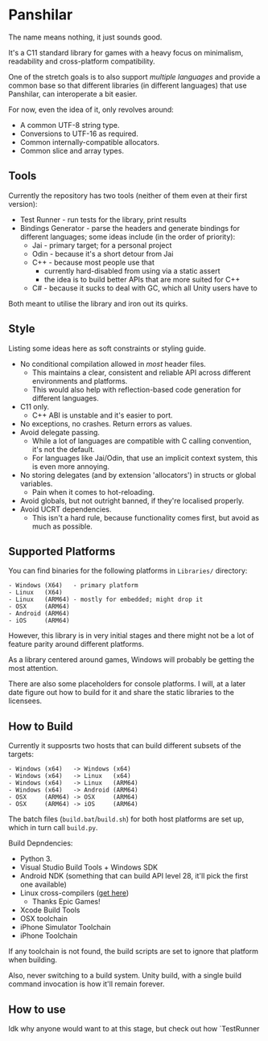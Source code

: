 # Panshilar

The name means nothing, it just sounds good.

It's a C11 standard library for games with a heavy focus on minimalism, readability and cross-platform compatibility.

One of the stretch goals is to also support _multiple languages_ and provide a common base so that different libraries (in different languages) that use Panshilar, can interoperate a bit easier.

For now, even the idea of it, only revolves around:
- A common UTF-8 string type.
- Conversions to UTF-16 as required.
- Common internally-compatible allocators.
- Common slice and array types.

## Tools

Currently the repository has two tools (neither of them even at their first version):
- Test Runner - run tests for the library, print results
- Bindings Generator - parse the headers and generate bindings for different languages; some ideas include (in the order of priority):
  - Jai - primary target; for a personal project
  - Odin - because it's a short detour from Jai
  - C++ - because most people use that
    - currently hard-disabled from using via a static assert
    - the idea is to build better APIs that are more suited for C++
  - C# - because it sucks to deal with GC, which all Unity users have to

Both meant to utilise the library and iron out its quirks.

## Style

Listing some ideas here as soft constraints or styling guide.
- No conditional compilation allowed in _most_ header files.
  - This maintains a clear, consistent and reliable API across different environments and platforms.
  - This would also help with reflection-based code generation for different languages.
- C11 only.
  - C++ ABI is unstable and it's easier to port.
- No exceptions, no crashes. Return errors as values.
- Avoid delegate passing.
  - While a lot of languages are compatible with C calling convention, it's not the default.
  - For languages like Jai/Odin, that use an implicit context system, this is even more annoying.
- No storing delegates (and by extension 'allocators') in structs or global variables.
  - Pain when it comes to hot-reloading.
- Avoid globals, but not outright banned, if they're localised properly.
- Avoid UCRT dependencies.
  - This isn't a hard rule, because functionality comes first, but avoid as much as possible.

## Supported Platforms

You can find binaries for the following platforms in `Libraries/` directory:
```plaintext
- Windows (X64)   - primary platform
- Linux   (X64)
- Linux   (ARM64) - mostly for embedded; might drop it
- OSX     (ARM64)
- Android (ARM64)
- iOS     (ARM64)
```

However, this library is in very initial stages and there might not be a lot of feature parity around different platforms.

As a library centered around games, Windows will probably be getting the most attention.

There are also some placeholders for console platforms. I will, at a later date figure out how to build for it and share the static libraries to the licensees.

## How to Build

Currently it supposrts two hosts that can build different subsets of the targets:
```plaintext
- Windows (x64)   -> Windows (x64)
- Windows (x64)   -> Linux   (x64)
- Windows (x64)   -> Linux   (ARM64)
- Windows (x64)   -> Android (ARM64)
- OSX     (ARM64) -> OSX     (ARM64)
- OSX     (ARM64) -> iOS     (ARM64)
```

The batch files (`build.bat`/`build.sh`) for both host platforms are set up, which in turn call `build.py`.

Build Depndencies:
- Python 3.
- Visual Studio Build Tools + Windows SDK
- Android NDK (something that can build API level 28, it'll pick the first one available)
- Linux cross-compilers ([get here](https://dev.epicgames.com/documentation/en-us/unreal-engine/cross-compiling-for-linux?application_version=4.27))
  - Thanks Epic Games!
- Xcode Build Tools
- OSX toolchain
- iPhone Simulator Toolchain
- iPhone Toolchain

If any toolchain is not found, the build scripts are set to ignore that platform when building.

Also, never switching to a build system. Unity build, with a single build command invocation is how it'll remain forever.

## How to use

Idk why anyone would want to at this stage, but check out how `TestRunner
